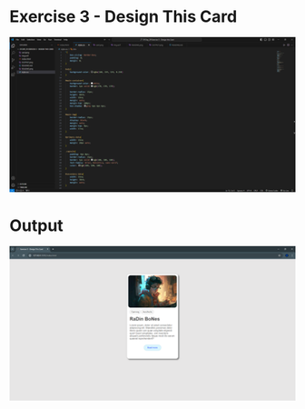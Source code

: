 # Exercise 3 - Design This Card

![Alt text](README_IMGS/README.png)

# Output

![Alt text](README_IMGS/OUTPUT.png)
